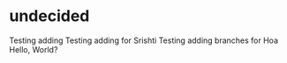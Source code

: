 # undecided
Testing adding
Testing adding for Srishti
Testing adding branches for Hoa
Hello, World?
